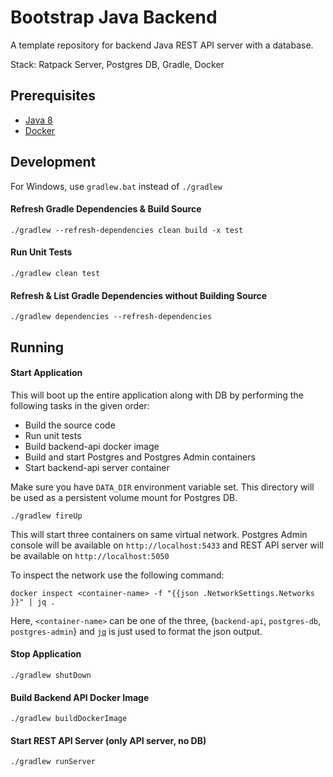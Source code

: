 # Bootstrap Java Backend

A template repository for backend Java REST API server with a database.

Stack: Ratpack Server, Postgres DB, Gradle, Docker

## Prerequisites

- [Java 8](https://www.oracle.com/java/technologies/javase/javase-jdk8-downloads.html)
- [Docker](https://docs.docker.com/get-docker/)

## Development

For Windows, use `gradlew.bat` instead of `./gradlew`

#### Refresh Gradle Dependencies & Build Source

```shell script
./gradlew --refresh-dependencies clean build -x test
```

#### Run Unit Tests

```shell script
./gradlew clean test
```

#### Refresh & List Gradle Dependencies without Building Source 

```shell script
./gradlew dependencies --refresh-dependencies
```

## Running

#### Start Application

This will boot up the entire application along with DB by performing the following tasks in the given order:
  - Build the source code
  - Run unit tests
  - Build backend-api docker image
  - Build and start Postgres and Postgres Admin containers
  - Start backend-api server container

Make sure you have `DATA_DIR` environment variable set. This directory will be used as a persistent 
volume mount for Postgres DB.

```shell script
./gradlew fireUp
```

This will start three containers on same virtual network. Postgres Admin console will be available on 
`http://localhost:5433` and REST API server will be available on `http://localhost:5050`

To inspect the network use the following command:
```shell script
docker inspect <container-name> -f "{{json .NetworkSettings.Networks }}" | jq .
```

Here, `<container-name>` can be one of the three, {`backend-api`, `postgres-db`, `postgres-admin`} and 
[`jq`](https://stedolan.github.io/jq/download/) is just used to format the json output.

#### Stop Application

```shell script
./gradlew shutDown
```

#### Build Backend API Docker Image

```shell script
./gradlew buildDockerImage
```

#### Start REST API Server (only API server, no DB)

```shell script
./gradlew runServer
```
